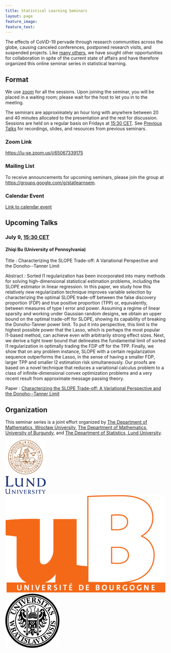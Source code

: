 ```yaml
---
title: Statistical Learning Seminars
layout: page
feature_image:
feature_text:
---
```


The effects of CoViD-19 pervade through research communities across the
globe, causing canceled conferences, postponed research visits, and suspended
projects. Like [many others](/links), we have sought other opportunities for
collaboration in spite of the current state of affairs and have therefore
organized this online seminar series in statistical learning.

## Format

We use [zoom](https://zoom.us/) for all the sessions. Upon joining the seminar,
you will be placed in a waiting room; please wait for the host to let you in to
the meeting.

The seminars are approximately an hour long with anywhere between 20 and 40
minutes allocated to the presentation and the rest for discussion. Sessions
are held on a regular basis on Fridays at [15:30
CET](https://www.thetimezoneconverter.com/?t=15%3A30%20pm&tz=Stockholm&). See
[Previous Talks](/previous-talks) for recordings, slides, and resources from
previous seminars.

### Zoom Link

<https://lu-se.zoom.us/j/65067339175>

### Mailing List

To receive announcements for upcoming seminars, please join the group at
<https://groups.google.com/g/statlearnsem>.

### Calendar Event

[Link to calendar event](https://lu-se.zoom.us/meeting/u5Etce6rrTIrHdGmDxIUKT33_HsILcrt6Tui/ics?icsToken=98tyKu-trj0tGdecsR6CR_MMAo_oKOnztlhcgqd6kTv9KhV4VlClCcpRG558AsyG)

## Upcoming Talks

### July 9, [15:30 CET][tz]

#### Zhiqi Bu (University of Pennsylvania)

Title
: Characterizing the SLOPE Trade-off: A Variational Perspective and the 
Donoho--Tanner Limit

Abstract
: Sorted l1 regularization has been incorporated into many methods for solving
high-dimensional statistical estimation problems, including the SLOPE estimator
in linear regression. In this paper, we study how this relatively new
regularization technique improves variable selection by characterizing the
optimal SLOPE trade-off between the false discovery proportion (FDP) and true
positive proportion (TPP) or, equivalently, between measures of type I error and
power. Assuming a regime of linear sparsity and working under Gaussian random
designs, we obtain an upper bound on the optimal trade-off for SLOPE, showing
its capability of breaking the Donoho-Tanner power limit. To put it into
perspective, this limit is the highest possible power that the Lasso, which is
perhaps the most popular l1-based method, can achieve even with arbitrarily
strong effect sizes. Next, we derive a tight lower bound that delineates the
fundamental limit of sorted l1 regularization in optimally trading the FDP off
for the TPP. Finally, we show that on any problem instance, SLOPE with a certain
regularization sequence outperforms the Lasso, in the sense of having a
smaller FDP, larger TPP and smaller l2 estimation risk simultaneously. Our
proofs are based on a novel technique that reduces a variational calculus
problem to a class of infinite-dimensional convex optimization problems and a
very recent result from approximate message passing theory.
    
Paper
: [Characterizing the SLOPE Trade-off: A Variational 
   Perspective and the Donoho--Tanner Limit][bu]

[bu]: https://arxiv.org/abs/2105.13302
[tz]: https://www.thetimezoneconverter.com/?t=15%3A30%20pm&tz=Stockholm&

## Organization

This seminar series is a joint effort organized by
[The Department of Mathematics, Wrocław University](https://www.math.uni.wroc.pl),
[The Department of Mathematics, University of Burgundy](https://math.u-bourgogne.fr/), and
[The Department of Statistics, Lund University](https://stat.lu.se).

<div class="row">
  <div class="column">
    <img src="assets/logo-lu.svg" alt="Lund University" style="height:170px">
  </div>
  <div class="column">
    <img src="assets/logo-burgundy.png" alt="University of Burgundy" style="width:auto height:170px">
  </div>
  <div class="column">
    <img src="assets/logo-wroclaw.svg" alt="Wroclaw University" style="height:170px">
  </div>
</div>

